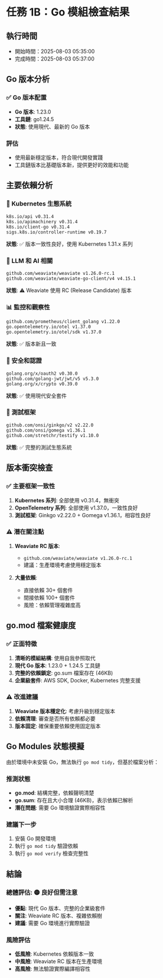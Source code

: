 # 任務 1B：Go 模組檢查結果

## 執行時間
- 開始時間：2025-08-03 05:35:00
- 完成時間：2025-08-03 05:37:00

## Go 版本分析

### ✅ Go 版本配置
- **Go 版本**: 1.23.0
- **工具鏈**: go1.24.5
- **狀態**: 使用現代、最新的 Go 版本

### 評估
- 使用最新穩定版本，符合現代開發實踐
- 工具鏈版本比基礎版本新，提供更好的效能和功能

## 主要依賴分析

### 🔧 Kubernetes 生態系統
```
k8s.io/api v0.31.4
k8s.io/apimachinery v0.31.4
k8s.io/client-go v0.31.4
sigs.k8s.io/controller-runtime v0.19.7
```
**狀態**: ✅ 版本一致性良好，使用 Kubernetes 1.31.x 系列

### 🧠 LLM 和 AI 相關
```
github.com/weaviate/weaviate v1.26.0-rc.1
github.com/weaviate/weaviate-go-client/v4 v4.15.1
```
**狀態**: ⚠️ Weaviate 使用 RC (Release Candidate) 版本

### 📊 監控和觀察性
```
github.com/prometheus/client_golang v1.22.0
go.opentelemetry.io/otel v1.37.0
go.opentelemetry.io/otel/sdk v1.37.0
```
**狀態**: ✅ 版本新且一致

### 🔐 安全和認證
```
golang.org/x/oauth2 v0.30.0
github.com/golang-jwt/jwt/v5 v5.3.0
golang.org/x/crypto v0.39.0
```
**狀態**: ✅ 使用現代安全套件

### 🧪 測試框架
```
github.com/onsi/ginkgo/v2 v2.22.0
github.com/onsi/gomega v1.36.1
github.com/stretchr/testify v1.10.0
```
**狀態**: ✅ 完整的測試生態系統

## 版本衝突檢查

### ✅ 主要框架一致性
1. **Kubernetes 系列**: 全部使用 v0.31.4，無衝突
2. **OpenTelemetry 系列**: 全部使用 v1.37.0，一致性良好
3. **測試框架**: Ginkgo v2.22.0 + Gomega v1.36.1，相容性良好

### ⚠️ 潛在關注點
1. **Weaviate RC 版本**: 
   - `github.com/weaviate/weaviate v1.26.0-rc.1` 
   - 建議：生產環境考慮使用穩定版本

2. **大量依賴**: 
   - 直接依賴 30+ 個套件
   - 間接依賴 100+ 個套件
   - 風險：依賴管理複雜度高

## go.mod 檔案健康度

### ✅ 正面特徵
1. **清晰的模組結構**: 使用自我參照取代
2. **現代 Go 版本**: 1.23.0 + 1.24.5 工具鏈
3. **完整的依賴鎖定**: go.sum 檔案存在 (46KB)
4. **企業級套件**: AWS SDK, Docker, Kubernetes 完整支援

### ⚠️ 改進建議
1. **Weaviate 版本穩定化**: 考慮升級到穩定版本
2. **依賴清理**: 審查是否所有依賴都必要
3. **版本固定**: 確保重要依賴使用固定版本

## Go Modules 狀態模擬

由於環境中未安裝 Go，無法執行 `go mod tidy`，但基於檔案分析：

### 推測狀態
- **go.mod**: 結構完整，依賴聲明清楚
- **go.sum**: 存在且大小合理 (46KB)，表示依賴已解析
- **潛在問題**: 需要 Go 環境驗證實際相容性

### 建議下一步
1. 安裝 Go 開發環境
2. 執行 `go mod tidy` 驗證依賴
3. 執行 `go mod verify` 檢查完整性

## 結論

### 總體評估: 🟡 良好但需注意
- **優點**: 現代 Go 版本、完整的企業級套件
- **關注**: Weaviate RC 版本、複雜依賴樹
- **建議**: 需要 Go 環境進行實際驗證

### 風險評估
- **低風險**: Kubernetes 依賴版本一致
- **中風險**: Weaviate RC 版本在生產環境
- **高風險**: 無法驗證實際編譯相容性